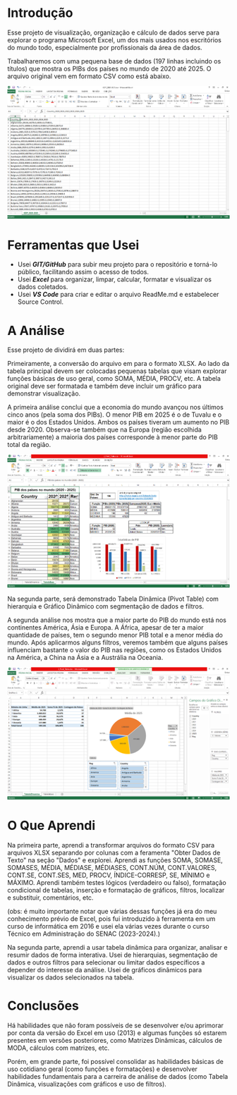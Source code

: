 # Introdução
Esse projeto de visualização, organização e cálculo de dados serve para explorar o programa Microsoft Excel, um dos mais usados nos escritórios do mundo todo, especialmente por profissionais da área de dados.

Trabalharemos com uma pequena base de dados (197 linhas incluindo os títulos) que mostra os PIBs dos países no mundo de 2020 até 2025. O arquivo original vem em formato CSV como está abaixo.

![original_csv_file](original_csv_file.png)

# Ferramentas que Usei
- Usei ***GIT/GitHub*** para subir meu projeto para o repositório e torná-lo público, facilitando assim o acesso de todos.
- Usei ***Excel*** para organizar, limpar, calcular, formatar e visualizar os dados coletados.
- Usei ***VS Code*** para criar e editar o arquivo ReadMe.md e estabelecer Source Control.

# A Análise
Esse projeto de dividirá em duas partes:

Primeiramente, a conversão do arquivo em para o formato XLSX. Ao lado da tabela principal devem ser colocadas pequenas tabelas que visam explorar funções básicas de uso geral, como SOMA, MÉDIA, PROCV, etc. A tabela original deve ser formatada e também deve incluir um gráfico para demonstrar visualização.

A primeira análise conclui que a economia do mundo avançou nos últimos cinco anos (pela soma dos PIBs). O menor PIB em 2025 é o de Tuvalu e o maior é o dos Estados Unidos. Ambos os países tiveram um aumento no PIB desde 2020. Observa-se também que na Europa (região escolhida arbitrariamente) a maioria dos países corresponde à menor parte do PIB total da região.

![1_tabela_base](1_tabela_base.png)

Na segunda parte, será demonstrado Tabela Dinâmica (Pivot Table) com hierarquia e Gráfico Dinâmico com segmentação de dados e filtros.

A segunda análise nos mostra que a maior parte do PIB do mundo está nos continentes América, Ásia e Europa. A África, apesar de ter a maior quantidade de países, tem o segundo menor PIB total e a menor média do mundo. Após aplicarmos alguns filtros, veremos também que alguns países influenciam bastante o valor do PIB nas regiões, como os Estados Unidos na América, a China na Ásia e a Austrália na Oceania.

![2_tabela_dinamica](2_tabela_dinamica.png)

# O Que Aprendi

Na primeira parte, aprendi a transformar arquivos do formato CSV para arquivos XLSX separando por colunas com a feramenta "Obter Dados de Texto" na seção "Dados" e explorei. Aprendi as funções SOMA, SOMASE, SOMASES, MÉDIA, MÉDIASE, MÉDIASES, CONT.NÚM, CONT.VALORES, CONT.SE, CONT.SES, MED, PROCV, ÍNDICE-CORRESP, SE, MÍNIMO e MÁXIMO. Aprendi também testes lógicos (verdadeiro ou falso), formatação condicional de tabelas, inserção e formatação de gráficos, filtros, localizar e substituir, comentários, etc.

(obs: é muito importante notar que várias dessas funções já era do meu conhecimento prévio de Excel, pois fui introduzido à ferramenta em um curso de informática em 2016 e usei ela várias vezes durante o curso Técnico em Administração do SENAC (2023-2024).)

Na segunda parte, aprendi a usar tabela dinâmica para organizar, analisar e resumir dados de forma interativa. Usei de hierarquias, segmentação de dados e outros filtros para selecionar ou limitar dados específicos a depender do interesse da análise. Usei de gráficos dinâmicos para visualizar os dados selecionados na tabela.

# Conclusões

Há habilidades que não foram possíveis de se desenvolver e/ou aprimorar por conta da versão do Excel em uso (2013) e algumas funções só estarem presentes em versões posteriores, como Matrizes Dinâmicas, cálculos de MODA, cálculos com matrizes, etc.

Porém, em grande parte, foi possível consolidar as habilidades básicas de uso cotidiano geral (como funções e formatações) e desenvolver habilidades fundamentais para a carreira de análise de dados (como Tabela Dinâmica, visualizações com gráficos e uso de filtros).
